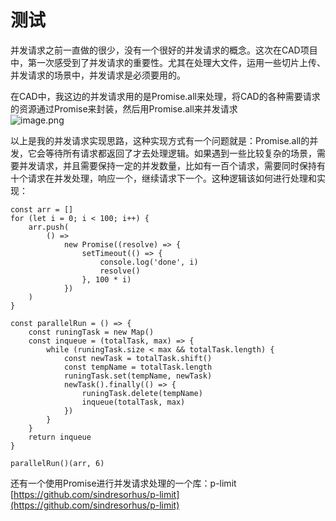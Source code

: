 # 测试
并发请求之前一直做的很少，没有一个很好的并发请求的概念。这次在CAD项目中，第一次感受到了并发请求的重要性。尤其在处理大文件，运用一些切片上传、并发请求的场景中，并发请求是必须要用的。

在CAD中，我这边的并发请求用的是Promise.all来处理，将CAD的各种需要请求的资源通过Promise来封装，然后用Promise.all来并发请求<br />![image.png](/images/avatar.jpg)

以上是我的并发请求实现思路，这种实现方式有一个问题就是：Promise.all的并发，它会等待所有请求都返回了才去处理逻辑。如果遇到一些比较复杂的场景，需要并发请求，并且需要保持一定的并发数量，比如有一百个请求，需要同时保持有十个请求在并发处理，响应一个，继续请求下一个。这种逻辑该如何进行处理和实现：

```
const arr = []
for (let i = 0; i < 100; i++) {
    arr.push(
        () =>
            new Promise((resolve) => {
                setTimeout(() => {
                    console.log('done', i)
                    resolve()
                }, 100 * i)
            })
    )
}

const parallelRun = () => {
    const runingTask = new Map()
    const inqueue = (totalTask, max) => {
        while (runingTask.size < max && totalTask.length) {
            const newTask = totalTask.shift()
            const tempName = totalTask.length
            runingTask.set(tempName, newTask)
            newTask().finally(() => {
                runingTask.delete(tempName)
                inqueue(totalTask, max)
            })
        }
    }
    return inqueue
}

parallelRun()(arr, 6)

```
还有一个使用Promise进行并发请求处理的一个库：p-limit<br />[https://github.com/sindresorhus/p-limit](https://github.com/sindresorhus/p-limit)
